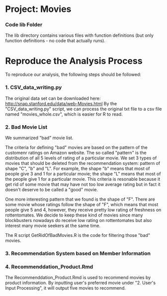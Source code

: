 # Project: Movies
### Code lib Folder

The lib directory contains various files with function definitions (but only function definitions - no code that actually runs).

# Reproduce the Analysis Process
To reproduce our analysis, the following steps should be followed:

### 1. CSV_data_writing.py
The original data set can be downloaded here: http://snap.stanford.edu/data/web-Movies.html
By the "CSV_data_writing.py" script, we can process the original txt file to a csv file named "movies_whole.csv", which is easier for R to read.

### 2. Bad Movie List
We summarized "bad" movie list.


The criteria for defining "bad" movies are based on the pattern of the customenr ratings on Amazon website. The so called "pattern" is the distribution of all 5 levels of rating of a particular movie. We set 3 types of movies that should be deleted from the recommendation system: pattern of shape "C", "b" and "L". For example, the shape "b" means that most of people give 3 and 1 for a particular movie; the shape "L" means that most of the people give 1 for a particular movie. This criteria is resonable because it get rid of some movie that may have not too low average rating but in fact it doesn't deserve to be called a "good" movie. 


One more interesting pattern that we found is the shape of "F". There are some movie whose ratings follow the shape of "F", which means that most people give 5 and 4, however, they receive pretty low rating of freshness on rottentomates. We decide to keep these kind of movies since many blockbusters nowadays do receive low rating on rottentomates but also interest many movie seekers at the same time.

The R script GetRidOfBadMovies.R is the code for filtering those "bad" movies. 


### 3. Recommendation System based on Member Information

### 4. Recommenddation_Product.Rmd
The Recommenddation_Product.Rmd is used to recommend movies by product information.
By inputting user's preferred movie under "2. User's Input Processing", it will output five movies to recommend.
